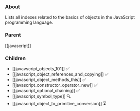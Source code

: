 ### About
Lists all indexes related to the basics of objects in the JavaScript programming language.

### Parent
[[javascript]]

### Children
- [[javavscript_objects_101]] ✅
- [[javascript_object_references_and_copying]] ✅
- [[javascript_object_methods_this]] ✅
- [[javascript_constructor_operator_new]] ✅
- [[javascript_optional_chaining]] ✅
- [[javascript_symbol_type]] 🔍
- [[javascript_object_to_primitive_conversion]] ⏳